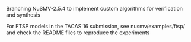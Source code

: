 Branching NuSMV-2.5.4 to implement custom algorithms for verification and synthesis

For FTSP models in the TACAS'16 submission, see nusmv/examples/ftsp/ and check the README files to reproduce the experiments
